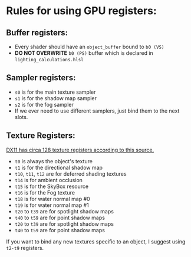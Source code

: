 # Rules for using GPU registers:

## Buffer registers:
- Every shader should have an `object_buffer` bound to `b0 (VS)`
- **DO NOT OVERWRITE** `b0 (PS)` buffer which is declared in `lighting_calculations.hlsl`

## Sampler registers:
- `s0` is for the main texture sampler
- `s1` is for the shadow map sampler
- `s2` is for the fog sampler
- If we ever need to use different samplers, just bind them to the next slots.

## Texture Registers:
[DX11 has circa 128 texture registers according to this source.](https://gamedev.stackexchange.com/questions/158632/hlsl-registers-and-slots)
- `t0` is always the object's texture
- `t1` is for the directional shadow map
- `t10`, `t11`, `t12` are for deferred shading textures
- `t14` is for ambient occlusion
- `t15` is for the SkyBox resource
- `t16` is for the Fog texture
- `t18` is for water normal map #0
- `t19` is for water normal map #1
- `t20` to `t39` are for spotlight shadow maps
- `t40` to `t59` are for point shadow maps
- `t20` to `t39` are for spotlight shadow maps
- `t40` to `t59` are for point shadow maps

If you want to bind any new textures specific to an object, I suggest using `t2-t9` registers.
